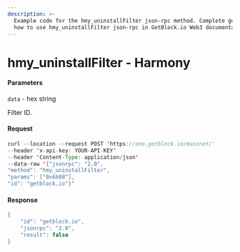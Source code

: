 ```yaml
---
description: >-
  Example code for the hmy_uninstallFilter json-rpc method. Сomplete guide on
  how to use hmy_uninstallFilter json-rpc in GetBlock.io Web3 documentation.
---
```


# hmy\_uninstallFilter - Harmony

#### Parameters

`data` - hex string

Filter ID.

#### Request

```java
curl --location --request POST 'https://one.getblock.io/mainnet/' 
--header 'x-api-key: YOUR-API-KEY' 
--header 'Content-Type: application/json' 
--data-raw '{"jsonrpc": "2.0",
"method": "hmy_uninstallFilter",
"params": ["0x6b08"],
"id": "getblock.io"}'
```

#### Response

```java
{
    "id": "getblock.io",
    "jsonrpc": "2.0",
    "result": false
}
```
